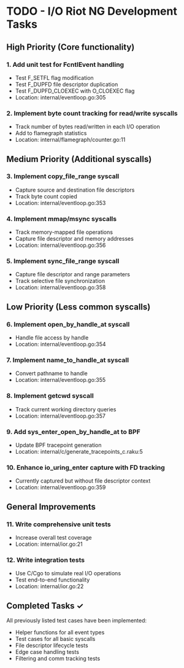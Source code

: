 # TODO - I/O Riot NG Development Tasks

## High Priority (Core functionality)

### 1. Add unit test for FcntlEvent handling
- Test F_SETFL flag modification
- Test F_DUPFD file descriptor duplication  
- Test F_DUPFD_CLOEXEC with O_CLOEXEC flag
- Location: internal/eventloop.go:305

### 2. Implement byte count tracking for read/write syscalls
- Track number of bytes read/written in each I/O operation
- Add to flamegraph statistics
- Location: internal/flamegraph/counter.go:11

## Medium Priority (Additional syscalls)

### 3. Implement copy_file_range syscall
- Capture source and destination file descriptors
- Track byte count copied
- Location: internal/eventloop.go:353

### 4. Implement mmap/msync syscalls
- Track memory-mapped file operations
- Capture file descriptor and memory addresses
- Location: internal/eventloop.go:356

### 5. Implement sync_file_range syscall
- Capture file descriptor and range parameters
- Track selective file synchronization
- Location: internal/eventloop.go:358

## Low Priority (Less common syscalls)

### 6. Implement open_by_handle_at syscall
- Handle file access by handle
- Location: internal/eventloop.go:354

### 7. Implement name_to_handle_at syscall  
- Convert pathname to handle
- Location: internal/eventloop.go:355

### 8. Implement getcwd syscall
- Track current working directory queries
- Location: internal/eventloop.go:357

### 9. Add sys_enter_open_by_handle_at to BPF
- Update BPF tracepoint generation
- Location: internal/c/generate_tracepoints_c.raku:5

### 10. Enhance io_uring_enter capture with FD tracking
- Currently captured but without file descriptor context
- Location: internal/eventloop.go:359

## General Improvements

### 11. Write comprehensive unit tests
- Increase overall test coverage
- Location: internal/ior.go:21

### 12. Write integration tests
- Use C/Cgo to simulate real I/O operations
- Test end-to-end functionality
- Location: internal/ior.go:22

## Completed Tasks ✓

All previously listed test cases have been implemented:
- Helper functions for all event types
- Test cases for all basic syscalls
- File descriptor lifecycle tests
- Edge case handling tests
- Filtering and comm tracking tests